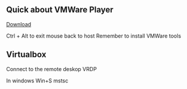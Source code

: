 

## Quick about VMWare Player

[Download](https://www.vmware.com/products/workstation-player.html)

Ctrl + Alt to exit mouse back to host
Remember to install VMWare tools


## Virtualbox

Connect to the remote deskop  VRDP

In windows Win+S mstsc 
